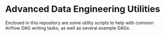 # Advanced Data Engineering Utilities
Enclosed in this repository are some utility scripts to help with common Airflow DAG writing tasks, as well as several example DAGs.
